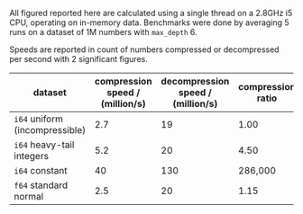 All figured reported here are calculated using a single thread on a
2.8GHz i5 CPU, operating on in-memory data.
Benchmarks were done by averaging 5 runs on a dataset of 1M numbers
with `max_depth` 6.

Speeds are reported in count of numbers compressed or decompressed
per second with 2 significant figures.

| dataset | compression speed / (million/s) | decompression speed / (million/s) | compression ratio |
--- | --- | --- | ---
| `i64` uniform (incompressible) | 2.7 | 19 | 1.00 |
| `i64` heavy-tail integers | 5.2 | 20 | 4.50 |
| `i64` constant | 40 | 130 | 286,000 |
| `f64` standard normal | 2.5 | 20 | 1.15 |
